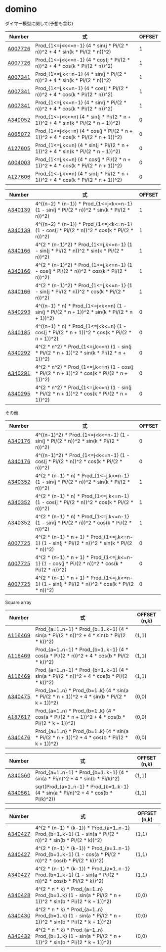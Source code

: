 # domino

ダイマー模型に関して(予想も含む)

| Number | 式 | OFFSET | 
| ----- | ----- | ----- |
| [A007726](https://oeis.org/A007726) | Prod_{1<=j<k<=n-1} (4 * sin(j * Pi/(2 * n))^2     + 4 * sin(k * Pi/(2 * n))^2)     | 1 |
| [A007726](https://oeis.org/A007726) | Prod_{1<=j<k<=n-1} (4 * cos(j * Pi/(2 * n))^2     + 4 * cos(k * Pi/(2 * n))^2)     | 1 |
| [A007341](https://oeis.org/A007341) | Prod_{1<=j,k<=n-1} (4 * sin(j * Pi/(2 * n))^2     + 4 * sin(k * Pi/(2 * n))^2)     | 1 |
| [A007341](https://oeis.org/A007341) | Prod_{1<=j,k<=n-1} (4 * cos(j * Pi/(2 * n))^2     + 4 * cos(k * Pi/(2 * n))^2)     | 1 |
| [A007341](https://oeis.org/A007341) | Prod_{1<=j,k<=n-1} (4 * sin(j * Pi/(2 * n))^2     + 4 * cos(k * Pi/(2 * n))^2)     | 1 |
| [A340052](https://oeis.org/A340052) | Prod_{1<=j<k<=n}   (4 * sin(j * Pi/(2 * n + 1))^2 + 4 * sin(k * Pi/(2 * n + 1))^2) | 0 |
| [A065072](https://oeis.org/A065072) | Prod_{1<=j<k<=n}   (4 * cos(j * Pi/(2 * n + 1))^2 + 4 * cos(k * Pi/(2 * n + 1))^2) | 0 |
| [A127605](https://oeis.org/A127605) | Prod_{1<=j,k<=n}   (4 * sin(j * Pi/(2 * n + 1))^2 + 4 * sin(k * Pi/(2 * n + 1))^2) | 0 |
| [A004003](https://oeis.org/A004003) | Prod_{1<=j,k<=n}   (4 * cos(j * Pi/(2 * n + 1))^2 + 4 * cos(k * Pi/(2 * n + 1))^2) | 0 |
| [A127606](https://oeis.org/A127606) | Prod_{1<=j,k<=n}   (4 * sin(j * Pi/(2 * n + 1))^2 + 4 * cos(k * Pi/(2 * n + 1))^2) | 0 |

| Number | 式 | OFFSET | 
| ----- | ----- | ----- |
| [A340139](https://oeis.org/A340139) | 4^((n-2) * (n-1))     * Prod_{1<=j<k<=n-1} (1 - sin(j * Pi/(2 * n))^2     * sin(k * Pi/(2 * n))^2)     | 1 |
| [A340139](https://oeis.org/A340139) | 4^((n-2) * (n-1))     * Prod_{1<=j<k<=n-1} (1 - cos(j * Pi/(2 * n))^2     * cos(k * Pi/(2 * n))^2)     | 1 |
| [A340166](https://oeis.org/A340166) | 4^(2 * (n-1)^2)       * Prod_{1<=j,k<=n-1} (1 - sin(j * Pi/(2 * n))^2     * sin(k * Pi/(2 * n))^2)     | 1 |
| [A340166](https://oeis.org/A340166) | 4^(2 * (n-1)^2)       * Prod_{1<=j,k<=n-1} (1 - cos(j * Pi/(2 * n))^2     * cos(k * Pi/(2 * n))^2)     | 1 |
| [A340166](https://oeis.org/A340166) | 4^(2 * (n-1)^2)       * Prod_{1<=j,k<=n-1} (1 - sin(j * Pi/(2 * n))^2     * cos(k * Pi/(2 * n))^2)     | 1 |
| [A340293](https://oeis.org/A340293) | 4^((n-1) * n)         * Prod_{1<=j<k<=n}   (1 - sin(j * Pi/(2 * n + 1))^2 * sin(k * Pi/(2 * n + 1))^2) | 0 |
| [A340185](https://oeis.org/A340185) | 4^((n-1) * n)         * Prod_{1<=j<k<=n}   (1 - cos(j * Pi/(2 * n + 1))^2 * cos(k * Pi/(2 * n + 1))^2) | 0 |
| [A340292](https://oeis.org/A340292) | 4^(2 * n^2)           * Prod_{1<=j,k<=n}   (1 - sin(j * Pi/(2 * n + 1))^2 * sin(k * Pi/(2 * n + 1))^2) | 0 |
| [A340291](https://oeis.org/A340291) | 4^(2 * n^2)           * Prod_{1<=j,k<=n}   (1 - cos(j * Pi/(2 * n + 1))^2 * cos(k * Pi/(2 * n + 1))^2) | 0 |
| [A340295](https://oeis.org/A340295) | 4^(2 * n^2)           * Prod_{1<=j,k<=n}   (1 - sin(j * Pi/(2 * n + 1))^2 * cos(k * Pi/(2 * n + 1))^2) | 0 |

その他

| Number | 式 | OFFSET | 
| ----- | ----- | ----- |
| [A340176](https://oeis.org/A340176) | 4^((n-1)^2)           * Prod_{1<=j<k<=n-1} (1 - sin(j * Pi/(2 * n))^2     * sin(k * Pi/(2 * n))^2)     | 0 |
| [A340176](https://oeis.org/A340176) | 4^((n-1)^2)           * Prod_{1<=j<k<=n-1} (1 - cos(j * Pi/(2 * n))^2     * cos(k * Pi/(2 * n))^2)     | 0 |
| [A340352](https://oeis.org/A340352) | 4^(2 * (n-1) * n)     * Prod_{1<=j,k<=n-1} (1 - sin(j * Pi/(2 * n))^2     * sin(k * Pi/(2 * n))^2)     | 1 |
| [A340352](https://oeis.org/A340352) | 4^(2 * (n-1) * n)     * Prod_{1<=j,k<=n-1} (1 - cos(j * Pi/(2 * n))^2     * cos(k * Pi/(2 * n))^2)     | 1 |
| [A340352](https://oeis.org/A340352) | 4^(2 * (n-1) * n)     * Prod_{1<=j,k<=n-1} (1 - sin(j * Pi/(2 * n))^2     * cos(k * Pi/(2 * n))^2)     | 1 |
| [A007725](https://oeis.org/A007725) | 4^(2 * (n-1) * n + 1) * Prod_{1<=j,k<=n-1} (1 - sin(j * Pi/(2 * n))^2     * sin(k * Pi/(2 * n))^2)     | 0 |
| [A007725](https://oeis.org/A007725) | 4^(2 * (n-1) * n + 1) * Prod_{1<=j,k<=n-1} (1 - cos(j * Pi/(2 * n))^2     * cos(k * Pi/(2 * n))^2)     | 0 |
| [A007725](https://oeis.org/A007725) | 4^(2 * (n-1) * n + 1) * Prod_{1<=j,k<=n-1} (1 - sin(j * Pi/(2 * n))^2     * cos(k * Pi/(2 * n))^2)     | 0 |

Square array

| Number | 式 | OFFSET (n,k) | 
| ----- | ----- | ----- |
| [A116469](https://oeis.org/A116469) | Prod_{a=1..n-1} * Prod_{b=1..k-1} (4 * sin(a * Pi/(2 * n))^2     + 4 * sin(b * Pi/(2 * k))^2)     | (1,1) |
| [A116469](https://oeis.org/A116469) | Prod_{a=1..n-1} * Prod_{b=1..k-1} (4 * cos(a * Pi/(2 * n))^2     + 4 * cos(b * Pi/(2 * k))^2)     | (1,1) |
| [A116469](https://oeis.org/A116469) | Prod_{a=1..n-1} * Prod_{b=1..k-1} (4 * sin(a * Pi/(2 * n))^2     + 4 * cos(b * Pi/(2 * k))^2)     | (1,1) |
| [A340475](https://oeis.org/A340475) | Prod_{a=1..n}   * Prod_{b=1..k}   (4 * sin(a * Pi/(2 * n + 1))^2 + 4 * sin(b * Pi/(2 * k + 1))^2) | (0,0) |
| [A187617](https://oeis.org/A187617) | Prod_{a=1..n}   * Prod_{b=1..k}   (4 * cos(a * Pi/(2 * n + 1))^2 + 4 * cos(b * Pi/(2 * k + 1))^2) | (0,0) |
| [A340476](https://oeis.org/A340476) | Prod_{a=1..n}   * Prod_{b=1..k}   (4 * sin(a * Pi/(2 * n + 1))^2 + 4 * cos(b * Pi/(2 * k + 1))^2) | (0,0) |

| Number | 式 | OFFSET (n,k) | 
| ----- | ----- | ----- |
| [A340560](https://oeis.org/A340560) |      Prod_{a=1..n-1} * Prod_{b=1..k-1} (4 * sin(a * Pi/n)^2 + 4 * sin(b * Pi/k)^2)  | (1,1) |
| [A340561](https://oeis.org/A340561) | sqrt(Prod_{a=1..n-1} * Prod_{b=1..k-1} (4 * sin(a * Pi/n)^2 + 4 * cos(b * Pi/k)^2)) | (1,1) |

| Number | 式 | OFFSET (n,k) | 
| ----- | ----- | ----- |
| [A340427](https://oeis.org/A340427) | 4^(2 * (n-1) * (k-1)) * Prod_{a=1..n-1} Prod_{b=1..k-1} (1 - sin(a * Pi/(2 * n))^2     * sin(b * Pi/(2 * k))^2)     | (1,1) |
| [A340427](https://oeis.org/A340427) | 4^(2 * (n-1) * (k-1)) * Prod_{a=1..n-1} Prod_{b=1..k-1} (1 - cos(a * Pi/(2 * n))^2     * cos(b * Pi/(2 * k))^2)     | (1,1) |
| [A340427](https://oeis.org/A340427) | 4^(2 * (n-1) * (k-1)) * Prod_{a=1..n-1} Prod_{b=1..k-1} (1 - sin(a * Pi/(2 * n))^2     * cos(b * Pi/(2 * k))^2)     | (1,1) |
| [A340428](https://oeis.org/A340428) | 4^(2 * n * k)         * Prod_{a=1..n}   Prod_{b=1..k}   (1 - sin(a * Pi/(2 * n + 1))^2 * sin(b * Pi/(2 * k + 1))^2) | (0,0) |
| [A340430](https://oeis.org/A340430) | 4^(2 * n * k)         * Prod_{a=1..n}   Prod_{b=1..k}   (1 - sin(a * Pi/(2 * n + 1))^2 * sin(b * Pi/(2 * k + 1))^2) | (0,0) |
| [A340432](https://oeis.org/A340432) | 4^(2 * n * k)         * Prod_{a=1..n}   Prod_{b=1..k}   (1 - sin(a * Pi/(2 * n + 1))^2 * sin(b * Pi/(2 * k + 1))^2) | (0,0) |
